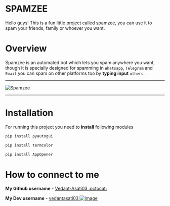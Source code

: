 # SPAMZEE

Hello guys! This is a fun little project called spamzee, you can use it to spam your friends, family or whoever you want.



# Overview

Spamzee is an automated bot which lets you spam anywhere you want, though it is specially designed for spamming in `Whatsapp`, `Telegram` and `Email` you can spam on other platforms too by **typing input** `others`.




_______________________________________________________________________________________________________________________________________________________________________


![Spamzee](https://user-images.githubusercontent.com/109758134/197852239-a4fcd37e-bfbf-45c2-b6bb-f58363708578.jpg)


_______________________________________________________________________________________________________________________________________________________________________




# Installation


For running this project you need to **install** following modules

```sh
pip install pyautogui
```

```sh
pip install termcolor
```

```sh
pip install AppOpener
```


# How to connect to me



    

**My Github username** - [Vedant-Asati03 :octocat:](https://github.com/Vedant-Asati03)

**My Dev username** - [vedantasati03 ![image](https://user-images.githubusercontent.com/109758134/198024365-7dc91240-5240-4ffb-af28-76c76e2db9b2.png)
](https://dev.to/vedantasati03)
